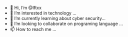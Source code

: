 - 👋 Hi, I’m @Iftxx
- 👀 I’m interested in technology ...
- 🌱 I’m currently learning  about cyber security...
- 💞️ I’m looking to collaborate on  programing language
...
- 📫 How to reach me ...

<!---
Iftxx/Iftxx is a ✨ special ✨ repository because its `README.md` (this file) appears on your GitHub profile.
You can click the Preview link to take a look at your changes.
--->
